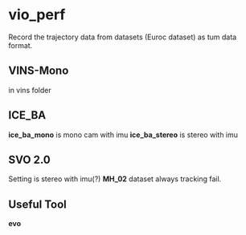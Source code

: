 # vio_perf
Record the trajectory data from datasets (Euroc dataset) as tum data format.
## VINS-Mono
in vins folder
## ICE_BA
**ice_ba_mono** is mono cam with imu
**ice_ba_stereo** is stereo with imu
## SVO 2.0
Setting is stereo with imu(?)
**MH_02** dataset always tracking fail.
## Useful Tool
**evo**
